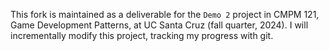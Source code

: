 This fork is maintained as a deliverable for the `Demo 2` project in CMPM 121,
Game Development Patterns, at UC Santa Cruz (fall quarter, 2024).
I will incrementally modify this project, tracking my progress with git.
